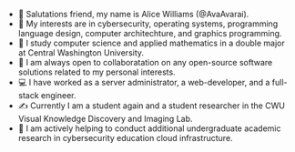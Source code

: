 - 👋 Salutations friend, my name is Alice Williams (@AvaAvarai). 
- 👀 My interests are in cybersecurity, operating systems, programming language design, computer architechture, and graphics programming.
- 🌱 I study computer science and applied mathematics in a double major at Central Washington University.
- 💞️ I am always open to collaboratation on any open-source software solutions related to my personal interests.
- :computer: I have worked as a server administrator, a web-developer, and a full-stack engineer.
- :writing_hand: Currently I am a student again and a student researcher in the CWU Visual Knowledge Discovery and Imaging Lab.
- :microscope: I am actively helping to conduct additional undergraduate academic research in cybersecurity education cloud infrastructure.
